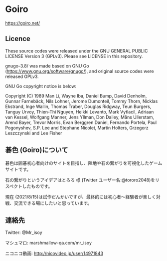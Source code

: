 # Goiro
https://goiro.net/

## Licence
These source codes were released under the GNU GENERAL PUBLIC LICENSE Version 3 (GPLv3). Please see LICENSE in this repository.


gnugo-3.8/ was made based on GNU Go (https://www.gnu.org/software/gnugo/), and original source codes were released GPLv3.

GNU Go copyright notice is below:

Copyright (C) 1989 Man Li, Wayne Iba, Daniel Bump, David Denholm, Gunnar Farnebäck, Nils Lohner, Jerome Dumonteil, Tommy Thorn, Nicklas Ekstrand, Inge Wallin, Thomas Traber, Douglas Ridgway, Teun Burgers, Tanguy Urvoy, Thien-Thi Nguyen, Heikki Levanto, Mark Vytlacil, Adriaan van Kessel, Wolfgang Manner, Jens Yllman, Don Dailey, Måns Ullerstam, Arend Bayer, Trevor Morris, Evan Berggren Daniel, Fernando Portela, Paul Pogonyshev, S.P. Lee and Stephane Nicolet, Martin Holters, Grzegorz Leszczynski and Lee Fisher

## 碁色 (Goiro)について
碁色は囲碁初心者向けのサイトを目指し、陣地や石の繋がりを可視化したゲームサイトです。

石の繋がりというアイデアはとろろ 様 (Twitter ユーザー名:@tororo2048)をリスペクトしたものです。

現在 (2021/8/15)は試作だんかいですが、最終的には初心者～経験者が楽しく対戦、交流できる場にしたいと思っています。

## 連絡先
Twitter: @Mr_isoy

マシュマロ: marshmallow-qa.com/mr_isoy

ニコニコ動画: http://nicovideo.jp/user/14971843


